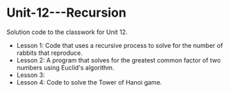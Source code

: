 # Unit-12---Recursion
Solution code to the classwork for Unit 12.
- Lesson 1: Code that uses a recursive process to solve for the number of rabbits that reproduce.
- Lesson 2: A program that solves for the greatest common factor of two numbers using Euclid's algorithm.
- Lesson 3:
- Lesson 4: Code to solve the Tower of Hanoi game.

